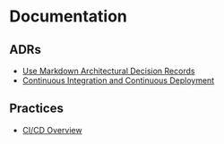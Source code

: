 # Documentation

## ADRs

- [Use Markdown Architectural Decision Records](architecture-decisions/adr001-use-adr.md)
- [Continuous Integration and Continuous Deployment](architecture-decisions/adr002-ci-cd.md)

## Practices

- [CI/CD Overview](practices/ci-cd.md)
